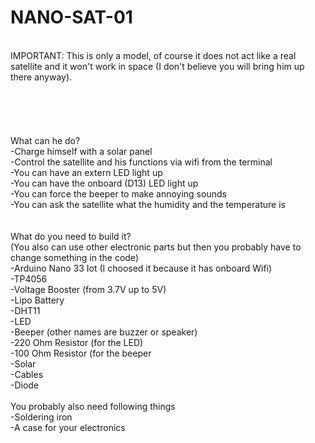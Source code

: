 # NANO-SAT-01
<br>
IMPORTANT: This is only a model, of course it does not act like a real satellite and it won't work in space (I don't believe you will
           bring him up there anyway).
<br>
<br>
<br>
<br>
<br>
<br>
What can he do?<br>
  -Charge himself with a solar panel<br>
  -Control the satellite and his functions via wifi from the terminal<br>
  -You can have an extern LED light up<br>
  -You can have the onboard (D13) LED light up<br>
  -You can force the beeper to make annoying sounds<br>
  -You can ask the satellite what the humidity and the temperature is<br>
<br>
<br>
What do you need to build it?<br>
(You also can use other electronic parts but then you probably have to change something in the code)
<br>  -Arduino Nano 33 Iot (I choosed it because it has onboard Wifi)
<br>  -TP4056
<br>  -Voltage Booster (from 3.7V up to 5V)<br>
  -Lipo Battery<br>
  -DHT11<br>
  -LED<br>
  -Beeper (other names are buzzer or speaker)<br>
  -220 Ohm Resistor (for the LED)<br>
  -100 Ohm Resistor (for the beeper<br>
  -Solar<br>
  -Cables<br>
  -Diode<br>
 <br>
You probably also need following things<br>
  -Soldering iron<br>
  -A case for your electronics<br>
